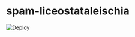 # spam-liceostataleischia
[![Deploy](https://www.herokucdn.com/deploy/button.svg)](https://heroku.com/deploy?template=https://github.com/heroku/node-js-getting-started)
